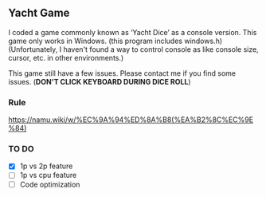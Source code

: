 ## Yacht Game
I coded a game commonly known as ‘Yacht Dice’ as a console version.
This game only works in Windows. (this program includes windows.h)
(Unfortunately, I haven't found a way to control console as like console size, cursor, etc. in other environments.)

This game still have a few issues. 
Please contact me if you find some issues.
(**DON'T CLICK KEYBOARD DURING DICE ROLL**)

### Rule
https://namu.wiki/w/%EC%9A%94%ED%8A%B8(%EA%B2%8C%EC%9E%84)

### TO DO
- [X] 1p vs 2p feature
- [ ] 1p vs cpu feature
- [ ] Code optimization
